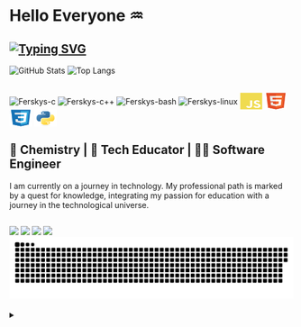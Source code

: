 #  Hello Everyone ♒
## [![Typing SVG](https://readme-typing-svg.demolab.com?font=Bungee+Spice&pause=1000&random=false&width=435&lines=I'm+Fernanda+Suominsky)](https://git.io/typing-svg)
![GitHub Stats](https://github-readme-stats.vercel.app/api?username=Ferskys&show_icons=true&locale=en&theme=cobalt&rank_icon=github)
![Top Langs](https://github-readme-stats.vercel.app/api/top-langs/?username=Ferskys&layout=compact&theme=cobalt)
<div style="display: inline_block"><br>
  <img align="center" alt="Ferskys-c" height="30" width="40" src="https://cdn.jsdelivr.net/gh/devicons/devicon@latest/icons/c/c-original.svg" />
  <img align="center" alt="Ferskys-c++" height="30" width="40" src="https://cdn.jsdelivr.net/gh/devicons/devicon@latest/icons/cplusplus/cplusplus-original.svg" />
  <img align="center" alt="Ferskys-bash" height="30" width="40" src="https://cdn.jsdelivr.net/gh/devicons/devicon@latest/icons/bash/bash-original.svg" />
  <img align="center" alt="Ferskys-linux" height="30" width="40" src="https://cdn.jsdelivr.net/gh/devicons/devicon@latest/icons/linux/linux-original.svg" />      
  <img align="center" alt="Ferskys-Js" height="30" width="40" src="https://raw.githubusercontent.com/devicons/devicon/master/icons/javascript/javascript-plain.svg">
  <img align="center" alt="Ferskys-HTML" height="30" width="40" src="https://raw.githubusercontent.com/devicons/devicon/master/icons/html5/html5-original.svg">
  <img align="center" alt="Ferskys-CSS" height="30" width="40" src="https://raw.githubusercontent.com/devicons/devicon/master/icons/css3/css3-original.svg">
  <img align="center" alt="Ferskys-Python" height="30" width="40" src="https://raw.githubusercontent.com/devicons/devicon/master/icons/python/python-original.svg">
</div>

## 🔬 Chemistry | 🤖 Tech Educator | 👩‍💻 Software Engineer

I am currently on a journey in technology. My professional path is marked by a quest for knowledge, integrating my passion for education with a journey in the technological universe.

  ##
<div>
  <a href="https://instagram.com/fer_skys" target="_blank"><img src="https://img.shields.io/badge/-Instagram-%23E4405F?style=for-the-badge&logo=instagram&logoColor=white" target="_blank"></a>
  <a href="https://discord.gg/ferskys" target="_blank"><img src="https://img.shields.io/badge/Discord-7289DA?style=for-the-badge&logo=discord&logoColor=white" target="_blank"></a> 
  <a href = "mailto:fer2580sky@gmail.com"><img src="https://img.shields.io/badge/-Gmail-%23333?style=for-the-badge&logo=gmail&logoColor=white" target="_blank"></a>
  <a href="https://www.linkedin.com/in/fernandasuominsky" target="_blank"><img src="https://img.shields.io/badge/-LinkedIn-%230077B5?style=for-the-badge&logo=linkedin&logoColor=white" target="_blank"></a> 
</div>

<picture>
  <source media="(prefers-color-scheme: dark)" srcset="https://raw.githubusercontent.com/Ferskys/Ferskys/output/github-contribution-grid-snake-dark.svg">
  <source media="(prefers-color-scheme: light)" srcset="https://raw.githubusercontent.com/Ferskys/Ferskys/output/github-contribution-grid-snake.svg">
  <img alt="github contribution grid snake animation" src="https://raw.githubusercontent.com/Ferskys/Ferskys/output/github-contribution-grid-snake.svg">
</picture>
<br><br>

<details align="left">
  <summary></summary> 
 
  - Badges by <a href="https://devicon.dev/">Devicon</a>.
  - GitHub Stats by <a href="https://github.com/anuraghazra/github-readme-stats">anuraghazra</a>.
 
  <div align="right">Made by <a href="https://github.com/Ferskys">Ferskys</a>.</div>

</details>

